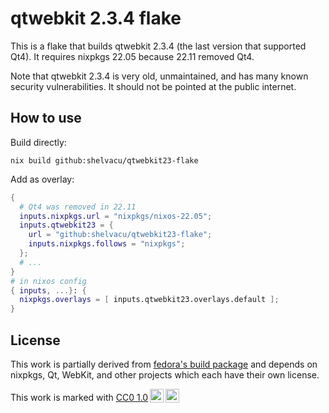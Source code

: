 # qtwebkit 2.3.4 flake

This is a flake that builds qtwebkit 2.3.4 (the last version that supported Qt4). It requires nixpkgs 22.05 because 22.11 removed Qt4.

Note that qtwebkit 2.3.4 is very old, unmaintained, and has many known security vulnerabilities. It should not be pointed at the public internet.

## How to use

Build directly:

`nix build github:shelvacu/qtwebkit23-flake`

Add as overlay:

```nix
{
  # Qt4 was removed in 22.11
  inputs.nixpkgs.url = "nixpkgs/nixos-22.05";
  inputs.qtwebkit23 = {
    url = "github:shelvacu/qtwebkit23-flake";
    inputs.nixpkgs.follows = "nixpkgs";
  };
  # ...
}
# in nixos config
{ inputs, ...}: {
  nixpkgs.overlays = [ inputs.qtwebkit23.overlays.default ];
}
```

## License

This work is partially derived from [fedora's build package](https://src.fedoraproject.org/rpms/qtwebkit/blob/rawhide/f/qtwebkit.spec) and depends on nixpkgs, Qt, WebKit, and other projects which each have their own license.

<p xmlns:cc="http://creativecommons.org/ns#" >This work is marked with <a href="https://creativecommons.org/publicdomain/zero/1.0/?ref=chooser-v1" target="_blank" rel="license noopener noreferrer" style="display:inline-block;">CC0 1.0<img style="height:22px!important;margin-left:3px;vertical-align:text-bottom;" src="https://mirrors.creativecommons.org/presskit/icons/cc.svg?ref=chooser-v1" alt=""><img style="height:22px!important;margin-left:3px;vertical-align:text-bottom;" src="https://mirrors.creativecommons.org/presskit/icons/zero.svg?ref=chooser-v1" alt=""></a></p>
